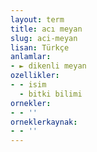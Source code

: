 ```yaml
---
layout: term
title: acı meyan
slug: aci-meyan
lisan: Türkçe
anlamlar:
- ► dikenli meyan
ozellikler:
- - isim
  - bitki bilimi
ornekler:
- - ''
orneklerkaynak:
- - ''
---
```

